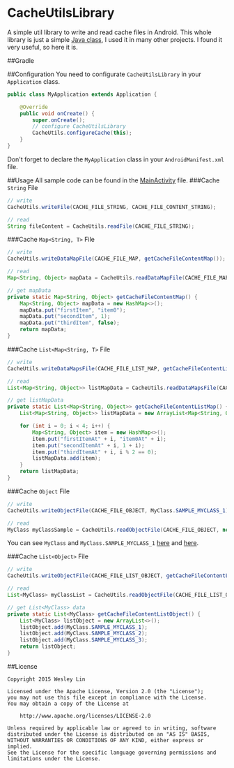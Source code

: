 # CacheUtilsLibrary

A simple util library to write and read cache files in Android. This whole library is just a simple [Java class](https://github.com/westlinkin/CacheUtilsLibrary/blob/master/library/src/main/java/com/lifeofcoding/cacheutlislibrary/CacheUtils.java), I used it in many other projects. I found it very useful, so here it is.

##Gradle


##Configuration
You need to configurate `CacheUtilsLibrary` in your `Application` class.

```Java
public class MyApplication extends Application {

    @Override
    public void onCreate() {
        super.onCreate();
        // configure CacheUtilsLibrary
        CacheUtils.configureCache(this);
    }
}
```

Don't forget to declare the `MyApplication` class in your `AndroidManifest.xml` file.


##Usage
All sample code can be found in the [MainActivity](https://github.com/westlinkin/CacheUtilsLibrary/blob/master/sample/src/main/java/com/lifeofcoding/cacheutilslibrary_sample/MainActivity.java) file. 
###Cache `String` File
```Java
// write
CacheUtils.writeFile(CACHE_FILE_STRING, CACHE_FILE_CONTENT_STRING);

// read
String fileContent = CacheUtils.readFile(CACHE_FILE_STRING);
```

###Cache `Map<String, T>` File
```Java
// write
CacheUtils.writeDataMapFile(CACHE_FILE_MAP, getCacheFileContentMap());

// read
Map<String, Object> mapData = CacheUtils.readDataMapFile(CACHE_FILE_MAP);

// get mapData
private static Map<String, Object> getCacheFileContentMap() {
    Map<String, Object> mapData = new HashMap<>();
    mapData.put("firstItem", "item0");
    mapData.put("secondItem", 1);
    mapData.put("thirdItem", false);
    return mapData;
}
```

###Cache `List<Map<String, T>` File
```Java
// write
CacheUtils.writeDataMapsFile(CACHE_FILE_LIST_MAP, getCacheFileContentListMap());

// read
List<Map<String, Object>> listMapData = CacheUtils.readDataMapsFile(CACHE_FILE_LIST_MAP);

// get listMapData
private static List<Map<String, Object>> getCacheFileContentListMap() {
    List<Map<String, Object>> listMapData = new ArrayList<Map<String, Object>>();

    for (int i = 0; i < 4; i++) {
        Map<String, Object> item = new HashMap<>();
        item.put("firstItemAt" + i, "item0At" + i);
        item.put("secondItemAt" + i, 1 + i);
        item.put("thirdItemAt" + i, i % 2 == 0);
        listMapData.add(item);
    }
    return listMapData;
}
```
###Cache `Object` File
```Java
// write
CacheUtils.writeObjectFile(CACHE_FILE_OBJECT, MyClass.SAMPLE_MYCLASS_1);

// read
MyClass myClassSample = CacheUtils.readObjectFile(CACHE_FILE_OBJECT, new TypeToken<MyClass>(){}.getType());
```
You can see `MyClass` and `MyClass.SAMPLE_MYCLASS_1` [here](https://github.com/westlinkin/CacheUtilsLibrary/blob/master/sample/src/main/java/com/lifeofcoding/cacheutilslibrary_sample/MyClass.java) and [here](https://github.com/westlinkin/CacheUtilsLibrary/blob/master/sample/src/main/java/com/lifeofcoding/cacheutilslibrary_sample/MyClass.java#L46).

###Cache `List<Object>` File
```Java
// write
CacheUtils.writeObjectFile(CACHE_FILE_LIST_OBJECT, getCacheFileContentListObject());

// read
List<MyClass> myClassList = CacheUtils.readObjectFile(CACHE_FILE_LIST_OBJECT, new TypeToken<List<MyClass>>(){}.getType());

// get List<MyClass> data
private static List<MyClass> getCacheFileContentListObject() {
    List<MyClass> listObject = new ArrayList<>();
    listObject.add(MyClass.SAMPLE_MYCLASS_1);
    listObject.add(MyClass.SAMPLE_MYCLASS_2);
    listObject.add(MyClass.SAMPLE_MYCLASS_3);
    return listObject;
}

```

##License

	Copyright 2015 Wesley Lin

	Licensed under the Apache License, Version 2.0 (the "License");
	you may not use this file except in compliance with the License.
	You may obtain a copy of the License at

    	http://www.apache.org/licenses/LICENSE-2.0

	Unless required by applicable law or agreed to in writing, software
	distributed under the License is distributed on an "AS IS" BASIS,
	WITHOUT WARRANTIES OR CONDITIONS OF ANY KIND, either express or implied.
	See the License for the specific language governing permissions and
	limitations under the License.

